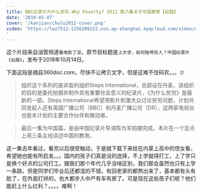 ```yaml
---
title: BBC纪录片为什么贫穷.Why Poverty? 2012 第八集关于中国教育【出路】
date: '2019-01-07'
cover: '/kanjian/chulu2012-cover.png'
video: 'https://lwz7512-1256109222.cos.ap-shanghai.myqcloud.com/video/chulu2012.480x270.mp4
'
---
```


这个片段来自油管频道`看电影了没`，原节目标题是`上大学，如何拖垮穷人？中国纪录片《出路》`，发布于2018年10月14日。

下面这段是摘自360doc.com，尽快不让拷贝文字，但是这难不住码农。。。🙄

> 组织这个系列的是非盈利组织Steps International，总部设在丹麦，该组织的目的是委托拍摄并制作具有重要社会意义的纪录片，《为什么贫穷》是最新的一部。Steps International希望用影片刺激大众讨论贫穷问题，计划共同发起人还有英国广播公司（BBC）和丹麦广播公司（DR），这两家电视台也是本计划的主要合作伙伴和推动者。

> 最后一集为中国篇，是由中国纪录片导演陈为军拍摄完成。本片在一个定点上用三条主线讲述中国的教育。 


这一集去年看过，看完以后很受触动，于是就下载下来给在内蒙上高中的侄女看，希望她也能有所启发。。。国内的孩子们真是没的选择，不上学就得打工，上了学只是换个好点的公司打工。跟我们那个年代几乎没啥区别，我们那会虽然也只有上学一条路，但是同学们毕业后还都混的不错，有回老家的都熬出来了，基本都有头有脸了，在外面打拼的，也大都步入中产有车有房了。可是现在这些孩子们呢？他们能赶上什么红利？。。。。难啊！